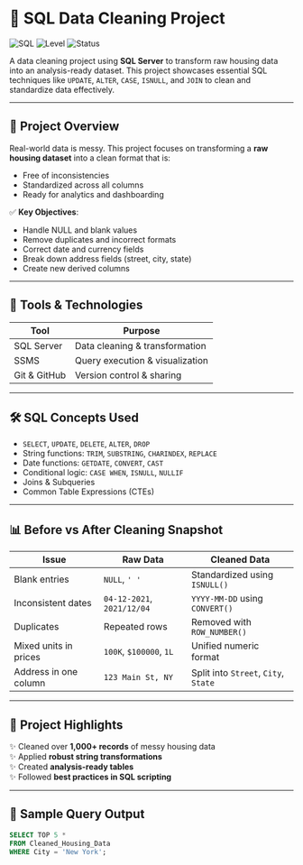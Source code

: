 # 🧹 SQL Data Cleaning Project

![SQL](https://img.shields.io/badge/Tool-SQL-blue) ![Level](https://img.shields.io/badge/Level-Intermediate-green) ![Status](https://img.shields.io/badge/Status-Completed-brightgreen)

A data cleaning project using **SQL Server** to transform raw housing data into an analysis-ready dataset. This project showcases essential SQL techniques like `UPDATE`, `ALTER`, `CASE`, `ISNULL`, and `JOIN` to clean and standardize data effectively.

---

## 📂 Project Overview

Real-world data is messy. This project focuses on transforming a **raw housing dataset** into a clean format that is:

- Free of inconsistencies  
- Standardized across all columns  
- Ready for analytics and dashboarding

✅ **Key Objectives**:

- Handle NULL and blank values  
- Remove duplicates and incorrect formats  
- Correct date and currency fields  
- Break down address fields (street, city, state)  
- Create new derived columns

---

## 🧰 Tools & Technologies

| Tool           | Purpose                          |
|----------------|----------------------------------|
| SQL Server     | Data cleaning & transformation   |
| SSMS           | Query execution & visualization  |
| Git & GitHub   | Version control & sharing        |

---

## 🛠️ SQL Concepts Used

- `SELECT`, `UPDATE`, `DELETE`, `ALTER`, `DROP`  
- String functions: `TRIM`, `SUBSTRING`, `CHARINDEX`, `REPLACE`  
- Date functions: `GETDATE`, `CONVERT`, `CAST`  
- Conditional logic: `CASE WHEN`, `ISNULL`, `NULLIF`  
- Joins & Subqueries  
- Common Table Expressions (CTEs)

---

## 📊 Before vs After Cleaning Snapshot

| Issue                     | Raw Data                          | Cleaned Data                       |
|--------------------------|-----------------------------------|------------------------------------|
| Blank entries            | `NULL`, `' '`                     | Standardized using `ISNULL()`     |
| Inconsistent dates       | `04-12-2021`, `2021/12/04`        | `YYYY-MM-DD` using `CONVERT()`    |
| Duplicates               | Repeated rows                     | Removed with `ROW_NUMBER()`       |
| Mixed units in prices    | `100K`, `$100000`, `1L`           | Unified numeric format             |
| Address in one column    | `123 Main St, NY`                 | Split into `Street`, `City`, `State` |

---

## 📌 Project Highlights

✨ Cleaned over **1,000+ records** of messy housing data  
✨ Applied **robust string transformations**  
✨ Created **analysis-ready tables**  
✨ Followed **best practices in SQL scripting**

---

## 🧪 Sample Query Output

```sql
SELECT TOP 5 * 
FROM Cleaned_Housing_Data
WHERE City = 'New York';
